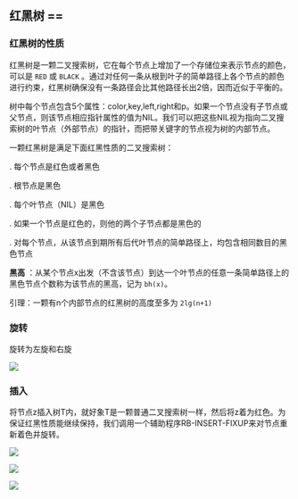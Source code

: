 ## 红黑树 ==

  

### 红黑树的性质

  

红黑树是一颗二叉搜索树，它在每个节点上增加了一个存储位来表示节点的颜色，可以是 `RED` 或 `BLACK` 。通过对任何一条从根到叶子的简单路径上各个节点的颜色进行约束，红黑树确保没有一条路径会比其他路径长出2倍，因而近似于平衡的。

  

树中每个节点包含5个属性：color,key,left,right和p。如果一个节点没有子节点或父节点，则该节点相应指针属性的值为NIL。我们可以把这些NIL视为指向二叉搜索树的叶节点（外部节点）的指针，而把带关键字的节点视为树的内部节点。

  

一颗红黑树是满足下面红黑性质的二叉搜索树：

  

. 每个节点是红色或者黑色

. 根节点是黑色

. 每个叶节点（NIL）是黑色

. 如果一个节点是红色的，则他的两个子节点都是黑色的

. 对每个节点，从该节点到期所有后代叶节点的简单路径上，均包含相同数目的黑色节点

  

**黑高** ：从某个节点x出发（不含该节点）到达一个叶节点的任意一条简单路径上的黑色节点个数称为该节点的黑高，记为 `bh(x)`。

  

引理：一颗有n个内部节点的红黑树的高度至多为 `2lg(n+1)`

  

### 旋转

  

旋转为左旋和右旋

  

![](http://korov.myqnapcloud.cn:19000/images/image-20210816172310118.png)

  

### 插入

  

将节点z插入树T内，就好象T是一颗普通二叉搜索树一样，然后将z着为红色。为保证红黑性质能继续保持，我们调用一个辅助程序RB-INSERT-FIXUP来对节点重新着色并旋转。

  

![](http://korov.myqnapcloud.cn:19000/images/image-20210816211930699.png)

![](http://korov.myqnapcloud.cn:19000/images/image-20210816212423900.png)

![](http://korov.myqnapcloud.cn:19000/images/image-20210816212527904.png)